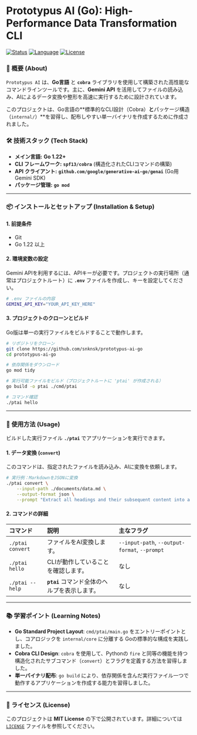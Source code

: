 # Prototypus AI (Go): High-Performance Data Transformation CLI

[![Status](https://img.shields.io/badge/Status-In%20Development-orange)](https://github.com/snknsk/prototypus-ai-go)
[![Language](https://img.shields.io/badge/Language-Go-blue)](https://golang.org/)
[![License](https://img.shields.io/badge/License-MIT-yellow.svg)](https://opensource.org/licenses/MIT)

### 🚀 概要 (About)

`Prototypus AI` は、**Go言語** と **`cobra`** ライブラリを使用して構築された高性能なコマンドラインツールです。主に、**Gemini API** を活用してファイルの読み込み、AIによるデータ変換や整形を高速に実行するために設計されています。

このプロジェクトは、Go言語の**標準的なCLI設計（Cobra）**と**パッケージ構造（`internal/`）**を習得し、配布しやすい単一バイナリを作成するために作成されました。

### 🛠️ 技術スタック (Tech Stack)

  * **メイン言語:** **Go 1.22+**
  * **CLI フレームワーク:** **`spf13/cobra`** (構造化されたCLIコマンドの構築)
  * **API クライアント:** **`github.com/google/generative-ai-go/genai`** (Go用 Gemini SDK)
  * **パッケージ管理:** **`go mod`**

-----

### 📦 インストールとセットアップ (Installation & Setup)

#### 1\. 前提条件

  * Git
  * Go 1.22 以上

#### 2\. 環境変数の設定

Gemini APIを利用するには、APIキーが必要です。プロジェクトの実行場所（通常はプロジェクトルート）に **`.env`** ファイルを作成し、キーを設定してください。

```bash
# .env ファイルの内容
GEMINI_API_KEY="YOUR_API_KEY_HERE"
```

#### 3\. プロジェクトのクローンとビルド

Go版は単一の実行ファイルをビルドすることで動作します。

```bash
# リポジトリをクローン
git clone https://github.com/snknsk/prototypus-ai-go
cd prototypus-ai-go

# 依存関係をダウンロード
go mod tidy

# 実行可能ファイルをビルド（プロジェクトルートに 'ptai' が作成される）
go build -o ptai ./cmd/ptai

# コマンド確認
./ptai hello
```

-----

### 🚀 使用方法 (Usage)

ビルドした実行ファイル **`./ptai`** でアプリケーションを実行できます。

#### 1\. データ変換 (`convert`)

このコマンドは、指定されたファイルを読み込み、AIに変換を依頼します。

```bash
# 実行例：MarkdownをJSONに変換
./ptai convert \
    --input-path ./documents/data.md \
    --output-format json \
    --prompt "Extract all headings and their subsequent content into a single JSON array."
```

#### 2\. コマンドの詳細

| コマンド | 説明 | 主なフラグ |
| :--- | :--- | :--- |
| `./ptai convert` | ファイルをAI変換します。 | `--input-path`, `--output-format`, `--prompt` |
| `./ptai hello` | CLIが動作していることを確認します。 | なし |
| `./ptai --help` | **`ptai`** コマンド全体のヘルプを表示します。 | なし |

-----

### 📚 学習ポイント (Learning Notes)

  * **Go Standard Project Layout**: `cmd/ptai/main.go` をエントリーポイントとし、コアロジックを `internal/core` に分離する Goの標準的な構成を実践しました。
  * **Cobra CLI Design**: `cobra` を使用して、Pythonの `fire` と同等の機能を持つ構造化されたサブコマンド（`convert`）とフラグを定義する方法を習得しました。
  * **単一バイナリ配布**: `go build` により、依存関係を含んだ実行ファイル一つで動作するアプリケーションを作成する能力を習得しました。

-----

### 📜 ライセンス (License)

このプロジェクトは **MIT License** の下で公開されています。詳細については [`LICENSE`](https://www.google.com/search?q=LICENSE) ファイルを参照してください。
